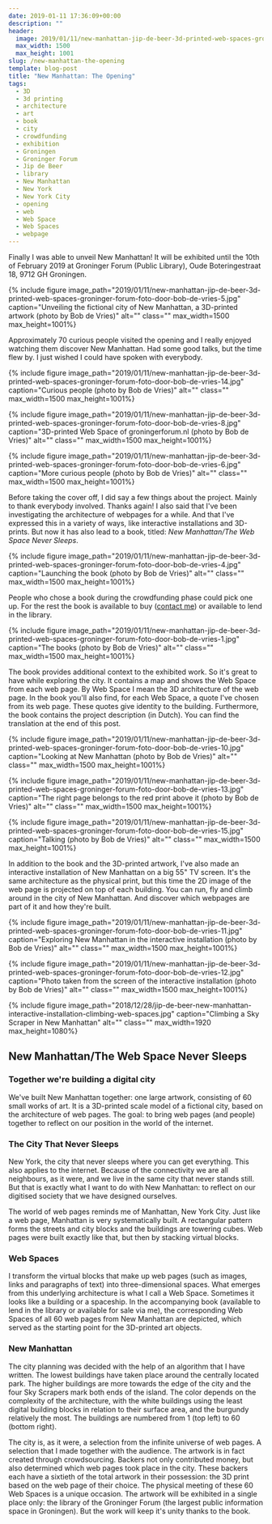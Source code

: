 ```yaml
---
date: 2019-01-11 17:36:09+00:00
description: ""
header:
  image: 2019/01/11/new-manhattan-jip-de-beer-3d-printed-web-spaces-groninger-forum-foto-door-bob-de-vries-7.jpg
  max_width: 1500
  max_height: 1001
slug: /new-manhattan-the-opening
template: blog-post
title: "New Manhattan: The Opening"
tags:
  - 3D
  - 3d printing
  - architecture
  - art
  - book
  - city
  - crowdfunding
  - exhibition
  - Groningen
  - Groninger Forum
  - Jip de Beer
  - library
  - New Manhattan
  - New York
  - New York City
  - opening
  - web
  - Web Space
  - Web Spaces
  - webpage
---
```


Finally I was able to unveil New Manhattan! It will be exhibited until the 10th of February 2019 at Groninger Forum (Public Library), Oude Boteringestraat 18, 9712 GH Groningen.

{% include figure image_path="2019/01/11/new-manhattan-jip-de-beer-3d-printed-web-spaces-groninger-forum-foto-door-bob-de-vries-5.jpg" caption="Unveiling the fictional city of New Manhattan, a 3D-printed artwork (photo by Bob de Vries)" alt="" class="" max_width=1500 max_height=1001%}

Approximately 70 curious people visited the opening and I really enjoyed watching them discover New Manhattan. Had some good talks, but the time flew by. I just wished I could have spoken with everybody.

{% include figure image_path="2019/01/11/new-manhattan-jip-de-beer-3d-printed-web-spaces-groninger-forum-foto-door-bob-de-vries-14.jpg" caption="Curious people (photo by Bob de Vries)" alt="" class="" max_width=1500 max_height=1001%}

{% include figure image_path="2019/01/11/new-manhattan-jip-de-beer-3d-printed-web-spaces-groninger-forum-foto-door-bob-de-vries-8.jpg" caption="3D-printed Web Space of groningerforum.nl (photo by Bob de Vries)" alt="" class="" max_width=1500 max_height=1001%}

{% include figure image_path="2019/01/11/new-manhattan-jip-de-beer-3d-printed-web-spaces-groninger-forum-foto-door-bob-de-vries-6.jpg" caption="More curious people (photo by Bob de Vries)" alt="" class="" max_width=1500 max_height=1001%}

Before taking the cover off, I did say a few things about the project. Mainly to thank everybody involved. Thanks again! I also said that I've been investigating the architecture of webpages for a while. And that I've expressed this in a variety of ways, like interactive installations and 3D-prints. But now it has also lead to a book, titled: _New Manhattan/The Web Space Never Sleeps_.

{% include figure image_path="2019/01/11/new-manhattan-jip-de-beer-3d-printed-web-spaces-groninger-forum-foto-door-bob-de-vries-4.jpg" caption="Launching the book (photo by Bob de Vries)" alt="" class="" max_width=1500 max_height=1001%}

People who chose a book during the crowdfunding phase could pick one up. For the rest the book is available to buy ([contact me](https://madtech.me/artists/jipdebeer/)) or available to lend in the library.

{% include figure image_path="2019/01/11/new-manhattan-jip-de-beer-3d-printed-web-spaces-groninger-forum-foto-door-bob-de-vries-1.jpg" caption="The books (photo by Bob de Vries)" alt="" class="" max_width=1500 max_height=1001%}

The book provides additional context to the exhibited work. So it's great to have while exploring the city. It contains a map and shows the Web Space from each web page. By Web Space I mean the 3D architecture of the web page. In the book you'll also find, for each Web Space, a quote I've chosen from its web page. These quotes give identity to the building. Furthermore, the book contains the project description (in Dutch). You can find the translation at the end of this post.

{% include figure image_path="2019/01/11/new-manhattan-jip-de-beer-3d-printed-web-spaces-groninger-forum-foto-door-bob-de-vries-10.jpg" caption="Looking at New Manhattan (photo by Bob de Vries)" alt="" class="" max_width=1500 max_height=1001%}

{% include figure image_path="2019/01/11/new-manhattan-jip-de-beer-3d-printed-web-spaces-groninger-forum-foto-door-bob-de-vries-13.jpg" caption="The right page belongs to the red print above it (photo by Bob de Vries)" alt="" class="" max_width=1500 max_height=1001%}

{% include figure image_path="2019/01/11/new-manhattan-jip-de-beer-3d-printed-web-spaces-groninger-forum-foto-door-bob-de-vries-15.jpg" caption="Talking (photo by Bob de Vries)" alt="" class="" max_width=1500 max_height=1001%}

In addition to the book and the 3D-printed artwork, I've also made an interactive installation of New Manhattan on a big 55" TV screen. It's the same architecture as the physical print, but this time the 2D image of the web page is projected on top of each building. You can run, fly and climb around in the city of New Manhattan. And discover which webpages are part of it and how they're built.

{% include figure image_path="2019/01/11/new-manhattan-jip-de-beer-3d-printed-web-spaces-groninger-forum-foto-door-bob-de-vries-11.jpg" caption="Exploring New Manhattan in the interactive installation (photo by Bob de Vries)" alt="" class="" max_width=1500 max_height=1001%}

{% include figure image_path="2019/01/11/new-manhattan-jip-de-beer-3d-printed-web-spaces-groninger-forum-foto-door-bob-de-vries-12.jpg" caption="Photo taken from the screen of the interactive installation (photo by Bob de Vries)" alt="" class="" max_width=1500 max_height=1001%}

{% include figure image_path="2018/12/28/jip-de-beer-new-manhattan-interactive-installation-climbing-web-spaces.jpg" caption="Climbing a Sky Scraper in New Manhattan" alt="" class="" max_width=1920 max_height=1080%}

## New Manhattan/The Web Space Never Sleeps

### Together we're building a digital city

We've built New Manhattan together: one large artwork, consisting of 60 small works of art. It is a 3D-printed scale model of a fictional city, based on the architecture of web pages. The goal: to bring web pages (and people) together to reflect on our position in the world of the internet.

### The City That Never Sleeps

New York, the city that never sleeps where you can get everything. This also applies to the internet. Because of the connectivity we are all neighbours, as it were, and we live in the same city that never stands still. But that is exactly what I want to do with New Manhattan: to reflect on our digitised society that we have designed ourselves.

The world of web pages reminds me of Manhattan, New York City. Just like a web page, Manhattan is very systematically built. A rectangular pattern forms the streets and city blocks and the buildings are towering cubes. Web pages were built exactly like that, but then by stacking virtual blocks.

### Web Spaces

I transform the virtual blocks that make up web pages (such as images, links and paragraphs of text) into three-dimensional spaces. What emerges from this underlying architecture is what I call a Web Space. Sometimes it looks like a building or a spaceship. In the accompanying book (available to lend in the library or available for sale via me), the corresponding Web Spaces of all 60 web pages from New Manhattan are depicted, which served as the starting point for the 3D-printed art objects.

### New Manhattan

The city planning was decided with the help of an algorithm that I have written. The lowest buildings have taken place around the centrally located park. The higher buildings are more towards the edge of the city and the four Sky Scrapers mark both ends of the island. The color depends on the complexity of the architecture, with the white buildings using the least digital building blocks in relation to their surface area, and the burgundy relatively the most. The buildings are numbered from 1 (top left) to 60 (bottom right).

The city is, as it were, a selection from the infinite universe of web pages. A selection that I made together with the audience. The artwork is in fact created through crowdsourcing. Backers not only contributed money, but also determined which web pages took place in the city. These backers each have a sixtieth of the total artwork in their possession: the 3D print based on the web page of their choice. The physical meeting of these 60 Web Spaces is a unique occasion. The artwork will be exhibited in a single place only: the library of the Groninger Forum (the largest public information space in Groningen). But the work will keep it's unity thanks to the book.
